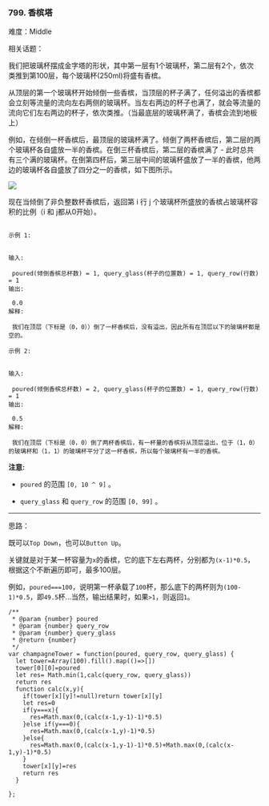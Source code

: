 ### 799. 香槟塔

难度：Middle

相关话题：

我们把玻璃杯摆成金字塔的形状，其中第一层有1个玻璃杯，第二层有2个，依次类推到第100层，每个玻璃杯(250ml)将盛有香槟。



从顶层的第一个玻璃杯开始倾倒一些香槟，当顶层的杯子满了，任何溢出的香槟都会立刻等流量的流向左右两侧的玻璃杯。当左右两边的杯子也满了，就会等流量的流向它们左右两边的杯子，依次类推。（当最底层的玻璃杯满了，香槟会流到地板上）



例如，在倾倒一杯香槟后，最顶层的玻璃杯满了。倾倒了两杯香槟后，第二层的两个玻璃杯各自盛放一半的香槟。在倒三杯香槟后，第二层的香槟满了 - 此时总共有三个满的玻璃杯。在倒第四杯后，第三层中间的玻璃杯盛放了一半的香槟，他两边的玻璃杯各自盛放了四分之一的香槟，如下图所示。



![](https://s3-lc-upload.s3.amazonaws.com/uploads/2018/03/09/tower.png)




现在当倾倒了非负整数杯香槟后，返回第 i 行 j 个玻璃杯所盛放的香槟占玻璃杯容积的比例（i 和 j都从0开始）。







```

示例 1:


输入:

 poured(倾倒香槟总杯数) = 1, query_glass(杯子的位置数) = 1, query_row(行数) = 1
输出:

 0.0
解释:

 我们在顶层（下标是（0，0））倒了一杯香槟后，没有溢出，因此所有在顶层以下的玻璃杯都是空的。

示例 2:


输入:

 poured(倾倒香槟总杯数) = 2, query_glass(杯子的位置数) = 1, query_row(行数) = 1
输出:

 0.5
解释:

 我们在顶层（下标是（0，0）倒了两杯香槟后，有一杯量的香槟将从顶层溢出，位于（1，0）的玻璃杯和（1，1）的玻璃杯平分了这一杯香槟，所以每个玻璃杯有一半的香槟。
```


**注意:** 




* `poured` 的范围 `[0, 10 ^ 9]` 。

* `query_glass` 和 `query_row` 的范围 `[0, 99]` 。






-----

思路：

既可以`Top Down`，也可以`Button Up`。

关键就是对于某一杯容量为`x`的香槟，它的底下左右两杯，分别都为`(x-1)*0.5`，根据这个不断遍历即可，最多100层。

例如，`poured===100`，说明第一杯承载了`100`杯，那么底下的两杯则为`(100-1)*0.5`，即`49.5`杯...当然，输出结果时，如果`>1`，则返回`1`。
```
/**
 * @param {number} poured
 * @param {number} query_row
 * @param {number} query_glass
 * @return {number}
 */
var champagneTower = function(poured, query_row, query_glass) {
  let tower=Array(100).fill().map(()=>[])
  tower[0][0]=poured
  let res= Math.min(1,calc(query_row, query_glass))
  return res
  function calc(x,y){
    if(tower[x][y]!=null)return tower[x][y]
    let res=0
    if(y===x){
      res=Math.max(0,(calc(x-1,y-1)-1)*0.5)
    }else if(y===0){
      res=Math.max(0,(calc(x-1,y)-1)*0.5)
    }else{
      res=Math.max(0,(calc(x-1,y-1)-1)*0.5)+Math.max(0,(calc(x-1,y)-1)*0.5)
    }
    tower[x][y]=res
    return res
  }
  
};
```


